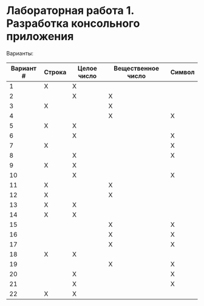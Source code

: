 # Лабораторная работа 1. Разработка консольного приложения

Варианты: 

 Вариант # | Строка | Целое число | Вещественное число | Символ 
 --------- | ------ | ----------- | ------------------ | ------ 
 1          | X      | X           |
 2          |        | X           | X                  |
 3          | X      |             | X                  |
 4          |        |             | X                  | X      
 5          | X      | X           |
 6          |        | X           |                    | X      
 7          | X      |             |                    | X      
 8          |        | X           |                    | X      
 9          | X      | X           |
 10         |        | X           |                    | X      
 11         | X      |             | X                  |
 12         | X      |             | X                  |
 13         | X      | X           |
 14         | X      | X           |
 15         |        |             | X                  | X      
 16         |        |             | X                  | X      
 17         |        |             | X                  | X      
 18         | X      | X           |
 19         |        |             | X                  | X      
 20         |        | X           |                    | X      
 21         |        | X           |                    | X      
 22         | X      | X           |
